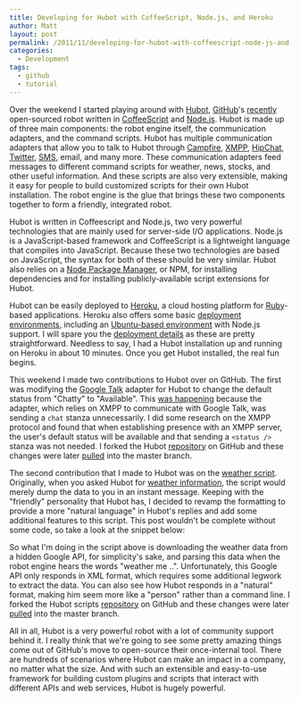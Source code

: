 ```yaml
---
title: Developing for Hubot with CoffeeScript, Node.js, and Heroku
author: Matt
layout: post
permalink: /2011/11/developing-for-hubot-with-coffeescript-node-js-and-heroku/
categories:
  - Development
tags:
  - github
  - tutorial
---
```


Over the weekend I started playing around with [Hubot][1], [GitHub][2]'s [recently][3] open-sourced robot written in [CoffeeScript][4] and [Node.js][5]. Hubot is made up of three main components: the robot engine itself, the communication adapters, and the command scripts. Hubot has multiple communication adapters that allow you to talk to Hubot through [Campfire][6], [XMPP][7], [HipChat][8], [Twitter][9], [SMS][10], email, and many more. These communication adapters feed messages to different command scripts for weather, news, stocks, and other useful information. And these scripts are also very extensible, making it easy for people to build customized scripts for their own Hubot installation. The robot engine is the glue that brings these two components together to form a friendly, integrated robot.

 [1]: http://hubot.github.com/
 [2]: http://github.com/
 [3]: https://github.com/blog/968-say-hello-to-hubot
 [4]: http://jashkenas.github.com/coffee-script/
 [5]: http://nodejs.org/
 [6]: http://campfirenow.com/
 [7]: http://xmpp.org/
 [8]: https://www.hipchat.com/
 [9]: http://twitter.com/
 [10]: http://www.twilio.com

Hubot is written in Coffeescript and Node.js, two very powerful technologies that are mainly used for server-side I/O applications. Node.js is a JavaScript-based framework and CoffeeScript is a lightweight language that compiles into JavaScript. Because these two technologies are based on JavaScript, the syntax for both of these should be very similar. Hubot also relies on a [Node Package Manager][11], or NPM, for installing dependencies and for installing publicly-available script extensions for Hubot.

 [11]: http://npmjs.org/

Hubot can be easily deployed to [Heroku][12], a cloud hosting platform for [Ruby][13]-based applications. Heroku also offers some basic [deployment environments][14], including an [Ubuntu-based environment][15] with Node.js support. I will spare you the [deployment details][16] as these are pretty straightforward. Needless to say, I had a Hubot installation up and running on Heroku in about 10 minutes. Once you get Hubot installed, the real fun begins.

 [12]: http://www.heroku.com/
 [13]: http://www.ruby-lang.org/en/
 [14]: http://devcenter.heroku.com/articles/stack
 [15]: http://devcenter.heroku.com/articles/cedar
 [16]: https://github.com/github/hubot/blob/master/src/templates/README.md

This weekend I made two contributions to Hubot over on GitHub. The first was modifying the [Google Talk][17] adapter for Hubot to change the default status from "Chatty" to "Available". This [was happening][18] because the adapter, which relies on XMPP to communicate with Google Talk, was sending a `chat` stanza unnecessarily. I did some research on the XMPP protocol and found that when establishing presence with an XMPP server, the user's default status will be available and that sending a `<status />` stanza was not needed. I forked the Hubot [repository][19] on GitHub and these changes were later [pulled][20] into the master branch.

 [17]: https://github.com/github/hubot/blob/8f36df033d3f63d2aee239cb5fe44c2c02a1a241/src/hubot/gtalk.coffee
 [18]: https://github.com/github/hubot/blob/31302370537600a52f6ed64bc8480e286156b26c/src/hubot/gtalk.coffee
 [19]: https://github.com/github/hubot
 [20]: https://github.com/github/hubot/pull/134

The second contribution that I made to Hubot was on the [weather script][21]. Originally, when you asked Hubot for [weather information][22], the script would merely dump the data to you in an instant message. Keeping with the "friendly" personality that Hubot has, I decided to revamp the formatting to provide a more "natural language" in Hubot's replies and add some additional features to this script. This post wouldn't be complete without some code, so take a look at the snippet below:

 [21]: https://github.com/github/hubot-scripts/blob/141f19e4c8d83d54b027f9a5dc0f791bd2ff011a/src/scripts/weather.coffee
 [22]: https://github.com/github/hubot-scripts/blob/6f5cbe66a7c242523f22f40b1b8e885891143eed/src/scripts/weather.coffee

<script src="https://gist.github.com/mbmccormick/1335716.js"> </script>

So what I'm doing in the script above is downloading the weather data from a hidden Google API, for simplicity's sake, and parsing this data when the robot engine hears the words "weather me ..". Unfortunately, this Google API only responds in XML format, which requires some additional legwork to extract the data. You can also see how Hubot responds in a "natural" format, making him seem more like a "person" rather than a command line. I forked the Hubot scripts [repository][23] on GitHub and these changes were later [pulled][24] into the master branch.

 [23]: https://github.com/github/hubot-scripts
 [24]: https://github.com/github/hubot-scripts/pull/78

All in all, Hubot is a very powerful robot with a lot of community support behind it. I really think that we're going to see some pretty amazing things come out of GitHub's move to open-source their once-internal tool. There are hundreds of scenarios where Hubot can make an impact in a company, no matter what the size. And with such an extensible and easy-to-use framework for building custom plugins and scripts that interact with different APIs and web services, Hubot is hugely powerful.
